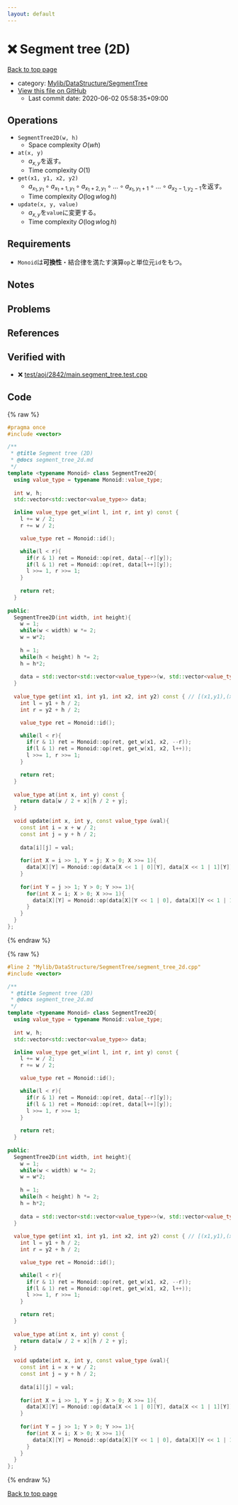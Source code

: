 ```yaml
---
layout: default
---
```


<!-- mathjax config similar to math.stackexchange -->
<script type="text/javascript" async
  src="https://cdnjs.cloudflare.com/ajax/libs/mathjax/2.7.5/MathJax.js?config=TeX-MML-AM_CHTML">
</script>
<script type="text/x-mathjax-config">
  MathJax.Hub.Config({
    TeX: { equationNumbers: { autoNumber: "AMS" }},
    tex2jax: {
      inlineMath: [ ['$','$'] ],
      processEscapes: true
    },
    "HTML-CSS": { matchFontHeight: false },
    displayAlign: "left",
    displayIndent: "2em"
  });
</script>

<script type="text/javascript" src="https://cdnjs.cloudflare.com/ajax/libs/jquery/3.4.1/jquery.min.js"></script>
<script src="https://cdn.jsdelivr.net/npm/jquery-balloon-js@1.1.2/jquery.balloon.min.js" integrity="sha256-ZEYs9VrgAeNuPvs15E39OsyOJaIkXEEt10fzxJ20+2I=" crossorigin="anonymous"></script>
<script type="text/javascript" src="../../../../assets/js/copy-button.js"></script>
<link rel="stylesheet" href="../../../../assets/css/copy-button.css" />


# :x: Segment tree (2D)

<a href="../../../../index.html">Back to top page</a>

* category: <a href="../../../../index.html#7a59141fbb54053c332fbe894553f051">Mylib/DataStructure/SegmentTree</a>
* <a href="{{ site.github.repository_url }}/blob/master/Mylib/DataStructure/SegmentTree/segment_tree_2d.cpp">View this file on GitHub</a>
    - Last commit date: 2020-06-02 05:58:35+09:00




## Operations

- `SegmentTree2D(w, h)`
	- Space complexity $O(wh)$
- `at(x, y)`
	- $a_{x, y}$を返す。
    - Time complexity $O(1)$
- `get(x1, y1, x2, y2)`
	- $a_{x_1, y_1} \circ a_{x_1+1, y_1} \circ a_{x_1+2, y_1} \circ \ldots \circ a_{x_1, y_1+1} \circ \ldots \circ a_{x_2-1, y_2-1}$を返す。
	- Time complexity $O(\log w \log h)$
- `update(x, y, value)`
	- $a_{x, y}$を`value`に変更する。
	- Time complexity $O(\log w \log h)$

## Requirements

- `Monoid`は**可換性**・結合律を満たす演算`op`と単位元`id`をもつ。

## Notes

## Problems

## References
 


## Verified with

* :x: <a href="../../../../verify/test/aoj/2842/main.segment_tree.test.cpp.html">test/aoj/2842/main.segment_tree.test.cpp</a>


## Code

<a id="unbundled"></a>
{% raw %}
```cpp
#pragma once
#include <vector>

/**
 * @title Segment tree (2D)
 * @docs segment_tree_2d.md
 */
template <typename Monoid> class SegmentTree2D{
  using value_type = typename Monoid::value_type;
      
  int w, h;
  std::vector<std::vector<value_type>> data;

  inline value_type get_w(int l, int r, int y) const {
    l += w / 2;
    r += w / 2;

    value_type ret = Monoid::id();

    while(l < r){
      if(r & 1) ret = Monoid::op(ret, data[--r][y]);
      if(l & 1) ret = Monoid::op(ret, data[l++][y]);
      l >>= 1, r >>= 1;
    }
    
    return ret;
  }
      
public:
  SegmentTree2D(int width, int height){
    w = 1;
    while(w < width) w *= 2;
    w = w*2;
    
    h = 1;
    while(h < height) h *= 2;
    h = h*2;
        
    data = std::vector<std::vector<value_type>>(w, std::vector<value_type>(h));
  }
     
  value_type get(int x1, int y1, int x2, int y2) const { // [(x1,y1),(x2,y2))
    int l = y1 + h / 2;
    int r = y2 + h / 2;

    value_type ret = Monoid::id();

    while(l < r){
      if(r & 1) ret = Monoid::op(ret, get_w(x1, x2, --r));
      if(l & 1) ret = Monoid::op(ret, get_w(x1, x2, l++));
      l >>= 1, r >>= 1;
    }

    return ret;
  }
  
  value_type at(int x, int y) const {
    return data[w / 2 + x][h / 2 + y];
  }
     
  void update(int x, int y, const value_type &val){
    const int i = x + w / 2;
    const int j = y + h / 2;
    
    data[i][j] = val;
     
    for(int X = i >> 1, Y = j; X > 0; X >>= 1){
      data[X][Y] = Monoid::op(data[X << 1 | 0][Y], data[X << 1 | 1][Y]);
    }
        
    for(int Y = j >> 1; Y > 0; Y >>= 1){
      for(int X = i; X > 0; X >>= 1){
        data[X][Y] = Monoid::op(data[X][Y << 1 | 0], data[X][Y << 1 | 1]);
      }
    }
  }
};

```
{% endraw %}

<a id="bundled"></a>
{% raw %}
```cpp
#line 2 "Mylib/DataStructure/SegmentTree/segment_tree_2d.cpp"
#include <vector>

/**
 * @title Segment tree (2D)
 * @docs segment_tree_2d.md
 */
template <typename Monoid> class SegmentTree2D{
  using value_type = typename Monoid::value_type;
      
  int w, h;
  std::vector<std::vector<value_type>> data;

  inline value_type get_w(int l, int r, int y) const {
    l += w / 2;
    r += w / 2;

    value_type ret = Monoid::id();

    while(l < r){
      if(r & 1) ret = Monoid::op(ret, data[--r][y]);
      if(l & 1) ret = Monoid::op(ret, data[l++][y]);
      l >>= 1, r >>= 1;
    }
    
    return ret;
  }
      
public:
  SegmentTree2D(int width, int height){
    w = 1;
    while(w < width) w *= 2;
    w = w*2;
    
    h = 1;
    while(h < height) h *= 2;
    h = h*2;
        
    data = std::vector<std::vector<value_type>>(w, std::vector<value_type>(h));
  }
     
  value_type get(int x1, int y1, int x2, int y2) const { // [(x1,y1),(x2,y2))
    int l = y1 + h / 2;
    int r = y2 + h / 2;

    value_type ret = Monoid::id();

    while(l < r){
      if(r & 1) ret = Monoid::op(ret, get_w(x1, x2, --r));
      if(l & 1) ret = Monoid::op(ret, get_w(x1, x2, l++));
      l >>= 1, r >>= 1;
    }

    return ret;
  }
  
  value_type at(int x, int y) const {
    return data[w / 2 + x][h / 2 + y];
  }
     
  void update(int x, int y, const value_type &val){
    const int i = x + w / 2;
    const int j = y + h / 2;
    
    data[i][j] = val;
     
    for(int X = i >> 1, Y = j; X > 0; X >>= 1){
      data[X][Y] = Monoid::op(data[X << 1 | 0][Y], data[X << 1 | 1][Y]);
    }
        
    for(int Y = j >> 1; Y > 0; Y >>= 1){
      for(int X = i; X > 0; X >>= 1){
        data[X][Y] = Monoid::op(data[X][Y << 1 | 0], data[X][Y << 1 | 1]);
      }
    }
  }
};

```
{% endraw %}

<a href="../../../../index.html">Back to top page</a>

